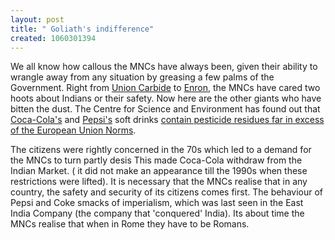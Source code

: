 ```yaml
--- 
layout: post
title: " Goliath's indifference"
created: 1060301394
---
```

We all know how callous the MNCs have always been, given their ability to wrangle away from any situation by greasing a few palms of the Government. Right from <a href="http://www.bhopal.com">Union Carbide</a> to <a href="http://www.tni.org/energy/pe/enron.htm">Enron</a>, the MNCs have cared two hoots about Indians or their safety. Now here are the other giants who have bitten the dust. The Centre for Science and Environment has found out that <a href="http://www.myenjoyzone.com/">Coca-Cola's</a> and <a href="http://www.pepsi.com">Pepsi's</a> soft drinks <a href="http://www.upi.com/view.cfm?StoryID=20030807-042913-1661r">contain pesticide residues far in excess of the European Union Norms</a>. 

The citizens were rightly concerned in the 70s which led to a demand for the MNCs to turn partly desis This made Coca-Cola withdraw from the Indian Market. ( it did not make an appearance till the 1990s when these restrictions were lifted). It is necessary that the MNCs realise that in any country, the safety and security of its citizens comes first. The behaviour of Pepsi and Coke smacks of imperialism, which was last seen in the East India Company (the company that 'conquered' India). Its about time the MNCs realise that when in Rome they have to be Romans.
